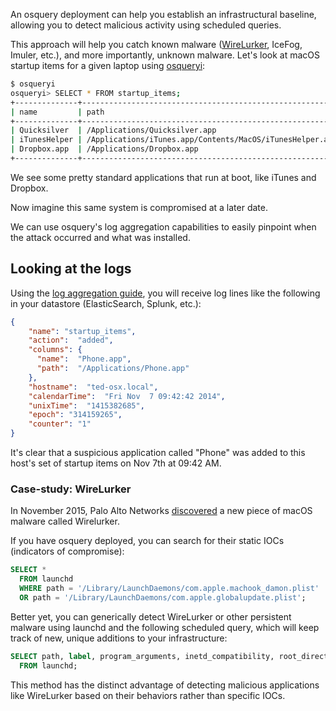 An osquery deployment can help you establish an infrastructural baseline, allowing you to detect malicious activity using scheduled queries.

This approach will help you catch known malware ([WireLurker](https://bits.blogs.nytimes.com/2014/11/05/malicious-software-campaign-targets-apple-users-in-china/), IceFog, Imuler, etc.), and more importantly, unknown malware. Let's look at macOS startup items for a given laptop using [osqueryi](../introduction/using-osqueryi.md):

```sh
$ osqueryi
osqueryi> SELECT * FROM startup_items;
+--------------+----------------------------------------------------------+
| name         | path                                                     |
+--------------+----------------------------------------------------------+
| Quicksilver  | /Applications/Quicksilver.app                            |
| iTunesHelper | /Applications/iTunes.app/Contents/MacOS/iTunesHelper.app |
| Dropbox.app  | /Applications/Dropbox.app                                |
+--------------+----------------------------------------------------------+
```

We see some pretty standard applications that run at boot, like iTunes and Dropbox.

Now imagine this same system is compromised at a later date.

We can use osquery's log aggregation capabilities to easily pinpoint when the attack occurred and what was installed.

## Looking at the logs

Using the [log aggregation guide](log-aggregation.md), you will receive log lines like the following in your datastore (ElasticSearch, Splunk, etc.):

```json
{
    "name": "startup_items",
    "action":  "added",
    "columns": {
      "name":  "Phone.app",
      "path":  "/Applications/Phone.app"
    },
    "hostname":  "ted-osx.local",
    "calendarTime":  "Fri Nov  7 09:42:42 2014",
    "unixTime":  "1415382685",
    "epoch": "314159265",
    "counter": "1"
}
```

It's clear that a suspicious application called "Phone" was added to this host's set of startup items on Nov 7th at 09:42 AM.

### Case-study: WireLurker

In November 2015, Palo Alto Networks [discovered](https://unit42.paloaltonetworks.com/wirelurker-new-era-os-x-ios-malware/) a new piece of macOS malware called Wirelurker.

If you have osquery deployed, you can search for their static IOCs (indicators of compromise):

```SQL
SELECT *
  FROM launchd
  WHERE path = '/Library/LaunchDaemons/com.apple.machook_damon.plist'
  OR path = '/Library/LaunchDaemons/com.apple.globalupdate.plist';
```

Better yet, you can generically detect WireLurker or other persistent malware using launchd and the following scheduled query, which will keep track of new, unique additions to your infrastructure:

```SQL
SELECT path, label, program_arguments, inetd_compatibility, root_directory
  FROM launchd;
```

This method has the distinct advantage of detecting malicious applications like WireLurker based on their behaviors rather than specific IOCs.
